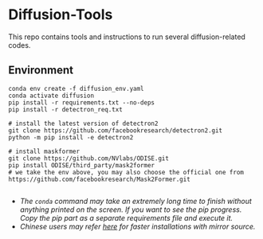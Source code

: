 # Diffusion-Tools
This repo contains tools and instructions to run several diffusion-related codes.

## Environment

```
conda env create -f diffusion_env.yaml
conda activate diffusion
pip install -r requirements.txt --no-deps
pip install -r detectron_req.txt

# install the latest version of detectron2
git clone https://github.com/facebookresearch/detectron2.git
python -m pip install -e detectron2

# install maskformer
git clone https://github.com/NVlabs/ODISE.git
pip install ODISE/third_party/mask2former
# we take the env above, you may also choose the official one from https://github.com/facebookresearch/Mask2Former.git


```

- *The `conda` command may take an extremely long time to finish without anything printed on the screen. If you want to see the pip progress. Copy the pip part as a separate requirements file and execute it.*
- *Chinese users may refer [here](https://blog.51cto.com/u_15966109/6082769) for faster installations with mirror source.*
